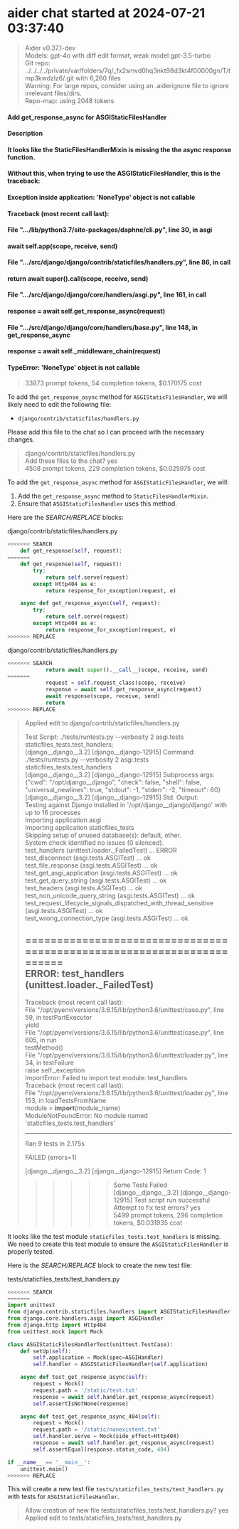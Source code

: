 
# aider chat started at 2024-07-21 03:37:40

> Aider v0.37.1-dev  
> Models: gpt-4o with diff edit format, weak model gpt-3.5-turbo  
> Git repo: ../../../../private/var/folders/7q/_fx2smvd0hq3nkt98d3kt4f00000gn/T/tmp3kwdzlz6/.git with 6,260 files  
> Warning: For large repos, consider using an .aiderignore file to ignore irrelevant files/dirs.  
> Repo-map: using 2048 tokens  

#### Add get_response_async for ASGIStaticFilesHandler  
#### Description  
#### 	  
#### It looks like the StaticFilesHandlerMixin is missing the the async response function.  
#### Without this, when trying to use the ASGIStaticFilesHandler, this is the traceback:  
#### Exception inside application: 'NoneType' object is not callable  
#### Traceback (most recent call last):  
####  File ".../lib/python3.7/site-packages/daphne/cli.py", line 30, in asgi  
#### 	await self.app(scope, receive, send)  
####  File ".../src/django/django/contrib/staticfiles/handlers.py", line 86, in __call__  
#### 	return await super().__call__(scope, receive, send)  
####  File ".../src/django/django/core/handlers/asgi.py", line 161, in __call__  
#### 	response = await self.get_response_async(request)  
####  File ".../src/django/django/core/handlers/base.py", line 148, in get_response_async  
#### 	response = await self._middleware_chain(request)  
#### TypeError: 'NoneType' object is not callable  
> 33873 prompt tokens, 54 completion tokens, $0.170175 cost  

To add the `get_response_async` method for `ASGIStaticFilesHandler`, we will likely need to edit the following file:

- `django/contrib/staticfiles/handlers.py`

Please add this file to the chat so I can proceed with the necessary changes.

> django/contrib/staticfiles/handlers.py  
> Add these files to the chat? yes  
> 4508 prompt tokens, 229 completion tokens, $0.025975 cost  

To add the `get_response_async` method for `ASGIStaticFilesHandler`, we will:

1. Add the `get_response_async` method to `StaticFilesHandlerMixin`.
2. Ensure that `ASGIStaticFilesHandler` uses this method.

Here are the *SEARCH/REPLACE* blocks:

django/contrib/staticfiles/handlers.py
```python
<<<<<<< SEARCH
    def get_response(self, request):
=======
    def get_response(self, request):
        try:
            return self.serve(request)
        except Http404 as e:
            return response_for_exception(request, e)

    async def get_response_async(self, request):
        try:
            return self.serve(request)
        except Http404 as e:
            return response_for_exception(request, e)
>>>>>>> REPLACE
```

django/contrib/staticfiles/handlers.py
```python
<<<<<<< SEARCH
            return await super().__call__(scope, receive, send)
=======
            request = self.request_class(scope, receive)
            response = await self.get_response_async(request)
            await response(scope, receive, send)
            return
>>>>>>> REPLACE
```

> Applied edit to django/contrib/staticfiles/handlers.py  
>   
> Test Script:  ./tests/runtests.py --verbosity 2 asgi.tests staticfiles_tests.test_handlers;  
> [django__django__3.2] [django__django-12915] Command: ./tests/runtests.py --verbosity 2 asgi.tests staticfiles_tests.test_handlers   
> [django__django__3.2] [django__django-12915] Subprocess args: {"cwd": "/opt/django__django", "check": false, "shell": false, "universal_newlines": true, "stdout": -1, "stderr": -2, "timeout": 60}   
> [django__django__3.2] [django__django-12915] Std. Output:  
> Testing against Django installed in '/opt/django__django/django' with up to 16 processes  
> Importing application asgi  
> Importing application staticfiles_tests  
> Skipping setup of unused database(s): default, other.  
> System check identified no issues (0 silenced).  
> test_handlers (unittest.loader._FailedTest) ... ERROR  
> test_disconnect (asgi.tests.ASGITest) ... ok  
> test_file_response (asgi.tests.ASGITest) ... ok  
> test_get_asgi_application (asgi.tests.ASGITest) ... ok  
> test_get_query_string (asgi.tests.ASGITest) ... ok  
> test_headers (asgi.tests.ASGITest) ... ok  
> test_non_unicode_query_string (asgi.tests.ASGITest) ... ok  
> test_request_lifecycle_signals_dispatched_with_thread_sensitive (asgi.tests.ASGITest) ... ok  
> test_wrong_connection_type (asgi.tests.ASGITest) ... ok  
>   
> ======================================================================  
> ERROR: test_handlers (unittest.loader._FailedTest)  
> ----------------------------------------------------------------------  
> Traceback (most recent call last):  
>   File "/opt/pyenv/versions/3.6.15/lib/python3.6/unittest/case.py", line 59, in testPartExecutor  
>     yield  
>   File "/opt/pyenv/versions/3.6.15/lib/python3.6/unittest/case.py", line 605, in run  
>     testMethod()  
>   File "/opt/pyenv/versions/3.6.15/lib/python3.6/unittest/loader.py", line 34, in testFailure  
>     raise self._exception  
> ImportError: Failed to import test module: test_handlers  
> Traceback (most recent call last):  
>   File "/opt/pyenv/versions/3.6.15/lib/python3.6/unittest/loader.py", line 153, in loadTestsFromName  
>     module = __import__(module_name)  
> ModuleNotFoundError: No module named 'staticfiles_tests.test_handlers'  
>   
>   
> ----------------------------------------------------------------------  
> Ran 9 tests in 2.175s  
>   
> FAILED (errors=1)  
>    
> [django__django__3.2] [django__django-12915] Return Code: 1   
>   
> >>>>> Some Tests Failed  
> [django__django__3.2] [django__django-12915] Test script run successful   
> Attempt to fix test errors? yes  
> 5499 prompt tokens, 296 completion tokens, $0.031935 cost  

It looks like the test module `staticfiles_tests.test_handlers` is missing. We need to create this test module to ensure the `ASGIStaticFilesHandler` is properly tested.

Here is the *SEARCH/REPLACE* block to create the new test file:

tests/staticfiles_tests/test_handlers.py
```python
<<<<<<< SEARCH
=======
import unittest
from django.contrib.staticfiles.handlers import ASGIStaticFilesHandler
from django.core.handlers.asgi import ASGIHandler
from django.http import Http404
from unittest.mock import Mock

class ASGIStaticFilesHandlerTest(unittest.TestCase):
    def setUp(self):
        self.application = Mock(spec=ASGIHandler)
        self.handler = ASGIStaticFilesHandler(self.application)

    async def test_get_response_async(self):
        request = Mock()
        request.path = '/static/test.txt'
        response = await self.handler.get_response_async(request)
        self.assertIsNotNone(response)

    async def test_get_response_async_404(self):
        request = Mock()
        request.path = '/static/nonexistent.txt'
        self.handler.serve = Mock(side_effect=Http404)
        response = await self.handler.get_response_async(request)
        self.assertEqual(response.status_code, 404)

if __name__ == '__main__':
    unittest.main()
>>>>>>> REPLACE
```

This will create a new test file `tests/staticfiles_tests/test_handlers.py` with tests for `ASGIStaticFilesHandler`.

> Allow creation of new file tests/staticfiles_tests/test_handlers.py? yes  
> Applied edit to tests/staticfiles_tests/test_handlers.py  
